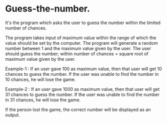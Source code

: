 # Guess-the-number.
It's the program which asks the user to guess the number within the limited number of chances.

The program takes input of maximum value within the range of which the value should be set by the computer.
The program will generate a random number between 1 and the maximum value given by the user.
The user should guess the number; within 
number of chances = square root of maximum value given by the user.

Example-1 : If an user gave 100 as maximum value, then that user will get 10 chances to guess the number.
If the user was unable to find the number in 10 chances, he will lose the game.

Example-2 : If an user gave 1000 as maximum value, then that user will get 31 chances to guess the number.
If the user was unable to find the number in 31 chances, he will lose the game.

If the person lost the game, the correct number will be displayed as an output.
